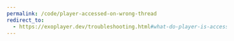 ```yaml
---
permalink: /code/player-accessed-on-wrong-thread
redirect_to:
  - https://exoplayer.dev/troubleshooting.html#what-do-player-is-accessed-on-the-wrong-thread-warnings-mean
---
```

